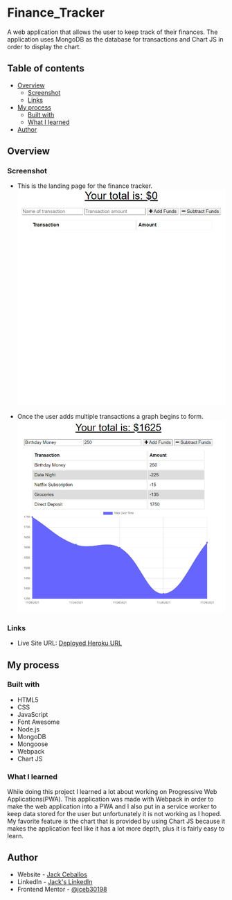# Finance_Tracker

A web application that allows the user to keep track of their finances. The application uses MongoDB as the database for transactions and Chart JS in order to display the chart.

## Table of contents

- [Overview](#overview)
  - [Screenshot](#screenshot)
  - [Links](#links)
- [My process](#my-process)
  - [Built with](#built-with)
  - [What I learned](#what-i-learned)
- [Author](#author)

## Overview

### Screenshot

- This is the landing page for the finance tracker.
![Plain Graph](./images/landing_page.PNG)

- Once the user adds multiple transactions a graph begins to form.
![Filled Graph](./images/graph.PNG)

### Links

- Live Site URL: [Deployed Heroku URL](https://finance-trckr.herokuapp.com/)

## My process

### Built with

- HTML5
- CSS
- JavaScript
- Font Awesome
- Node.js
- MongoDB
- Mongoose
- Webpack
- Chart JS

### What I learned

While doing this project I learned a lot about working on Progressive Web Applications(PWA). This application was made with Webpack in order to make the web application into a PWA and I also put in a service worker to keep data stored for the user but unfortunately it is not working as I hoped. My favorite feature is the chart that is provided by using Chart JS because it makes the application feel like it has a lot more depth, plus it is fairly easy to learn.

## Author

- Website - [Jack Ceballos](https://jceb30198.github.io/#/)
- LinkedIn - [Jack's LinkedIn](https://www.linkedin.com/in/jackceballosmia/)
- Frontend Mentor - [@jceb30198](https://www.frontendmentor.io/profile/jceb30198)
